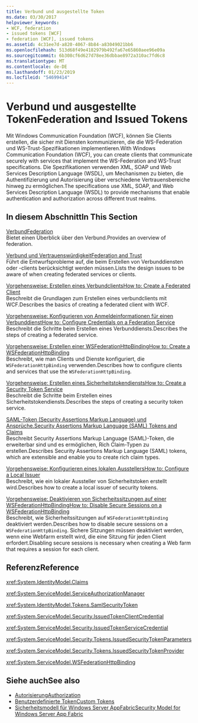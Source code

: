```yaml
---
title: Verbund und ausgestellte Token
ms.date: 03/30/2017
helpviewer_keywords:
- WCF, federation
- issued tokens [WCF]
- federation [WCF], issued tokens
ms.assetid: 4c31ee7d-a820-4067-8b84-a83049021bb6
ms.openlocfilehash: 513d68f49e4182979b492fa67e65860aee96e09a
ms.sourcegitcommit: 6b308cf6d627d78ee36dbbae8972a310ac7fd6c8
ms.translationtype: MT
ms.contentlocale: de-DE
ms.lasthandoff: 01/23/2019
ms.locfileid: "54699414"
---
```

# <a name="federation-and-issued-tokens"></a><span data-ttu-id="4b315-102">Verbund und ausgestellte Token</span><span class="sxs-lookup"><span data-stu-id="4b315-102">Federation and Issued Tokens</span></span>
<span data-ttu-id="4b315-103">Mit Windows Communication Foundation (WCF), können Sie Clients erstellen, die sicher mit Diensten kommunizieren, die die WS-Federation und WS-Trust-Spezifikationen implementieren.</span><span class="sxs-lookup"><span data-stu-id="4b315-103">With Windows Communication Foundation (WCF), you can create clients that communicate securely with services that implement the WS-Federation and WS-Trust specifications.</span></span> <span data-ttu-id="4b315-104">Die Spezifikationen verwenden XML, SOAP und Web Services Description Language (WSDL), um Mechanismen zu bieten, die Authentifizierung und Autorisierung über verschiedene Vertrauensbereiche hinweg zu ermöglichen.</span><span class="sxs-lookup"><span data-stu-id="4b315-104">The specifications use XML, SOAP, and Web Services Description Language (WSDL) to provide mechanisms that enable authentication and authorization across different trust realms.</span></span>  
  
## <a name="in-this-section"></a><span data-ttu-id="4b315-105">In diesem Abschnitt</span><span class="sxs-lookup"><span data-stu-id="4b315-105">In This Section</span></span>  
 [<span data-ttu-id="4b315-106">Verbund</span><span class="sxs-lookup"><span data-stu-id="4b315-106">Federation</span></span>](../../../../docs/framework/wcf/feature-details/federation.md)  
 <span data-ttu-id="4b315-107">Bietet einen Überblick über den Verbund.</span><span class="sxs-lookup"><span data-stu-id="4b315-107">Provides an overview of federation.</span></span>  
  
 [<span data-ttu-id="4b315-108">Verbund und Vertrauenswürdigkeit</span><span class="sxs-lookup"><span data-stu-id="4b315-108">Federation and Trust</span></span>](../../../../docs/framework/wcf/feature-details/federation-and-trust.md)  
 <span data-ttu-id="4b315-109">Führt die Entwurfsprobleme auf, die beim Erstellen von Verbunddiensten oder -clients berücksichtigt werden müssen.</span><span class="sxs-lookup"><span data-stu-id="4b315-109">Lists the design issues to be aware of when creating federated services or clients.</span></span>  
  
 [<span data-ttu-id="4b315-110">Vorgehensweise: Erstellen eines Verbundclients</span><span class="sxs-lookup"><span data-stu-id="4b315-110">How to: Create a Federated Client</span></span>](../../../../docs/framework/wcf/feature-details/how-to-create-a-federated-client.md)  
 <span data-ttu-id="4b315-111">Beschreibt die Grundlagen zum Erstellen eines verbundclients mit WCF.</span><span class="sxs-lookup"><span data-stu-id="4b315-111">Describes the basics of creating a federated client with WCF.</span></span>  
  
 [<span data-ttu-id="4b315-112">Vorgehensweise: Konfigurieren von Anmeldeinformationen für einen Verbunddienst</span><span class="sxs-lookup"><span data-stu-id="4b315-112">How to: Configure Credentials on a Federation Service</span></span>](../../../../docs/framework/wcf/feature-details/how-to-configure-credentials-on-a-federation-service.md)  
 <span data-ttu-id="4b315-113">Beschreibt die Schritte beim Erstellen eines Verbunddiensts.</span><span class="sxs-lookup"><span data-stu-id="4b315-113">Describes the steps of creating a federated service.</span></span>  
  
 [<span data-ttu-id="4b315-114">Vorgehensweise: Erstellen einer WSFederationHttpBinding</span><span class="sxs-lookup"><span data-stu-id="4b315-114">How to: Create a WSFederationHttpBinding</span></span>](../../../../docs/framework/wcf/feature-details/how-to-create-a-wsfederationhttpbinding.md)  
 <span data-ttu-id="4b315-115">Beschreibt, wie man Clients und Dienste konfiguriert, die `WSFederationHttpBinding` verwenden.</span><span class="sxs-lookup"><span data-stu-id="4b315-115">Describes how to configure clients and services that use the `WSFederationHttpBinding`.</span></span>  
  
 [<span data-ttu-id="4b315-116">Vorgehensweise: Erstellen eines Sicherheitstokendiensts</span><span class="sxs-lookup"><span data-stu-id="4b315-116">How to: Create a Security Token Service</span></span>](../../../../docs/framework/wcf/feature-details/how-to-create-a-security-token-service.md)  
 <span data-ttu-id="4b315-117">Beschreibt die Schritte beim Erstellen eines Sicherheitstokendiensts.</span><span class="sxs-lookup"><span data-stu-id="4b315-117">Describes the steps of creating a security token service.</span></span>  
  
 [<span data-ttu-id="4b315-118">SAML-Token (Security Assertions Markup Language) und Ansprüche.</span><span class="sxs-lookup"><span data-stu-id="4b315-118">Security Assertions Markup Language (SAML) Tokens and Claims</span></span>](../../../../docs/framework/wcf/feature-details/saml-tokens-and-claims.md)  
 <span data-ttu-id="4b315-119">Beschreibt Security Assertions Markup Language (SAML)-Token, die erweiterbar sind und es ermöglichen, Rich Claim-Typen zu erstellen.</span><span class="sxs-lookup"><span data-stu-id="4b315-119">Describes Security Assertions Markup Language (SAML) tokens, which are extensible and enable you to create rich claim types.</span></span>  
  
 [<span data-ttu-id="4b315-120">Vorgehensweise: Konfigurieren eines lokalen Ausstellers</span><span class="sxs-lookup"><span data-stu-id="4b315-120">How to: Configure a Local Issuer</span></span>](../../../../docs/framework/wcf/feature-details/how-to-configure-a-local-issuer.md)  
 <span data-ttu-id="4b315-121">Beschreibt, wie ein lokaler Aussteller von Sicherheitstoken erstellt wird.</span><span class="sxs-lookup"><span data-stu-id="4b315-121">Describes how to create a local issuer of security tokens.</span></span>  
  
 [<span data-ttu-id="4b315-122">Vorgehensweise: Deaktivieren von Sicherheitssitzungen auf einer WSFederationHttpBinding</span><span class="sxs-lookup"><span data-stu-id="4b315-122">How to: Disable Secure Sessions on a WSFederationHttpBinding</span></span>](../../../../docs/framework/wcf/feature-details/how-to-disable-secure-sessions-on-a-wsfederationhttpbinding.md)  
 <span data-ttu-id="4b315-123">Beschreibt, wie Sicherheitssitzungen auf `WSFederationHttpBinding` deaktiviert werden.</span><span class="sxs-lookup"><span data-stu-id="4b315-123">Describes how to disable secure sessions on a `WSFederationHttpBinding`.</span></span> <span data-ttu-id="4b315-124">Sichere Sitzungen müssen deaktiviert werden, wenn eine Webfarm erstellt wird, die eine Sitzung für jeden Client erfordert.</span><span class="sxs-lookup"><span data-stu-id="4b315-124">Disabling secure sessions is necessary when creating a Web farm that requires a session for each client.</span></span>  
  
## <a name="reference"></a><span data-ttu-id="4b315-125">Referenz</span><span class="sxs-lookup"><span data-stu-id="4b315-125">Reference</span></span>  
 <xref:System.IdentityModel.Claims>  
  
 <xref:System.ServiceModel.ServiceAuthorizationManager>  
  
 <xref:System.IdentityModel.Tokens.SamlSecurityToken>  
  
 <xref:System.ServiceModel.Security.IssuedTokenClientCredential>  
  
 <xref:System.ServiceModel.Security.IssuedTokenServiceCredential>  
  
 <xref:System.ServiceModel.Security.Tokens.IssuedSecurityTokenParameters>  
  
 <xref:System.ServiceModel.Security.Tokens.IssuedSecurityTokenProvider>  
  
 <xref:System.ServiceModel.WSFederationHttpBinding>  
  
## <a name="see-also"></a><span data-ttu-id="4b315-126">Siehe auch</span><span class="sxs-lookup"><span data-stu-id="4b315-126">See also</span></span>
- [<span data-ttu-id="4b315-127">Autorisierung</span><span class="sxs-lookup"><span data-stu-id="4b315-127">Authorization</span></span>](../../../../docs/framework/wcf/feature-details/authorization-in-wcf.md)
- [<span data-ttu-id="4b315-128"> Benutzerdefinierte Token</span><span class="sxs-lookup"><span data-stu-id="4b315-128">Custom Tokens</span></span>](../../../../docs/framework/wcf/extending/custom-tokens.md)
- [<span data-ttu-id="4b315-129">Sicherheitsmodell für Windows Server AppFabric</span><span class="sxs-lookup"><span data-stu-id="4b315-129">Security Model for Windows Server App Fabric</span></span>](https://go.microsoft.com/fwlink/?LinkID=201279&clcid=0x409)
